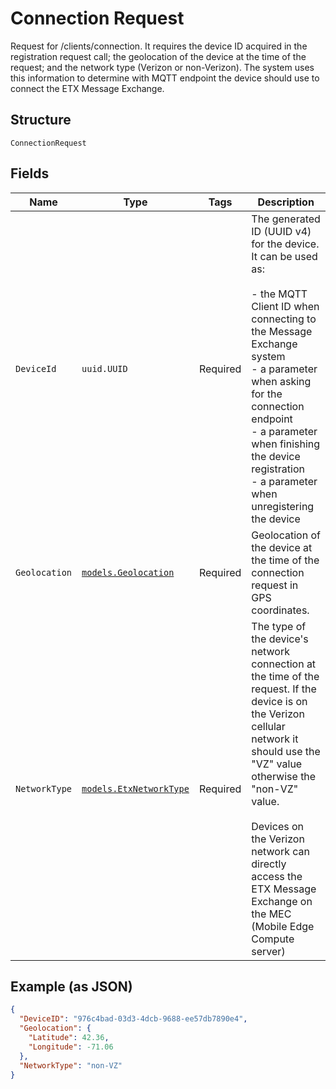 
# Connection Request

Request for /clients/connection. It requires the device ID acquired in the registration request call; the geolocation of the device at the time of the request; and the network type (Verizon or non-Verizon). The system uses this information to determine with MQTT endpoint the device should use to connect the ETX Message Exchange.

## Structure

`ConnectionRequest`

## Fields

| Name | Type | Tags | Description |
|  --- | --- | --- | --- |
| `DeviceId` | `uuid.UUID` | Required | The generated ID (UUID v4) for the device. It can be used as:<br><br>- the MQTT Client ID when connecting to the Message Exchange system<br>- a parameter when asking for the connection endpoint<br>- a parameter when finishing the device registration<br>- a parameter when unregistering the device |
| `Geolocation` | [`models.Geolocation`](../../doc/models/geolocation.md) | Required | Geolocation of the device at the time of the connection request in GPS coordinates. |
| `NetworkType` | [`models.EtxNetworkType`](../../doc/models/etx-network-type.md) | Required | The type of the device's network connection at the time of the request. If the device is on the Verizon cellular network it should use the "VZ" value otherwise the "non-VZ" value.<br><br>Devices on the Verizon network can directly access the ETX Message Exchange on the MEC (Mobile Edge Compute server) |

## Example (as JSON)

```json
{
  "DeviceID": "976c4bad-03d3-4dcb-9688-ee57db7890e4",
  "Geolocation": {
    "Latitude": 42.36,
    "Longitude": -71.06
  },
  "NetworkType": "non-VZ"
}
```

